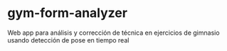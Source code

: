 # gym-form-analyzer
Web app para análisis y corrección de técnica en ejercicios de gimnasio usando detección de pose en tiempo real
